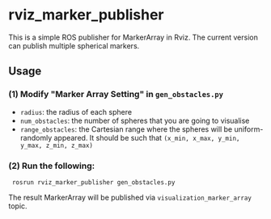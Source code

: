 # rviz_marker_publisher

This is a simple ROS publisher for MarkerArray in Rviz. The current version can publish multiple spherical markers. 


## Usage

### (1) Modify "Marker Array Setting" in `gen_obstacles.py`

- `radius`: the radius of each sphere
- `num_obstacles`: the number of spheres that you are going to visualise
- `range_obstacles`: the Cartesian range where the spheres will be uniform-randomly appeared. It should be such that  `(x_min, x_max, y_min, y_max, z_min, z_max)`

### (2) Run the following:

  ``` rosrun rviz_marker_publisher gen_obstacles.py```

The result MarkerArray will be published via `visualization_marker_array` topic. 

